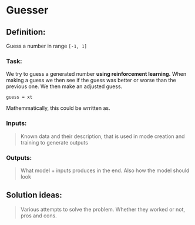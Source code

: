 # Guesser 

## Definition:
Guess a number in range `[-1, 1]` 

### Task:
We try to guess a generated number **using reinforcement learning.** 
When making a guess we then see if the guess was better or worse than the previous one.
We then make an adjusted guess.

```guess = xt```

Mathemmatically, this could be wrritten as.

### Inputs:
> Known data and their description, that is used 
in mode creation and training to generate outputs

### Outputs:
> What model + inputs produces in the end. 
Also how the model should look

## Solution ideas:
> Various attempts to solve the problem.
Whether they worked or not, pros and cons. 
